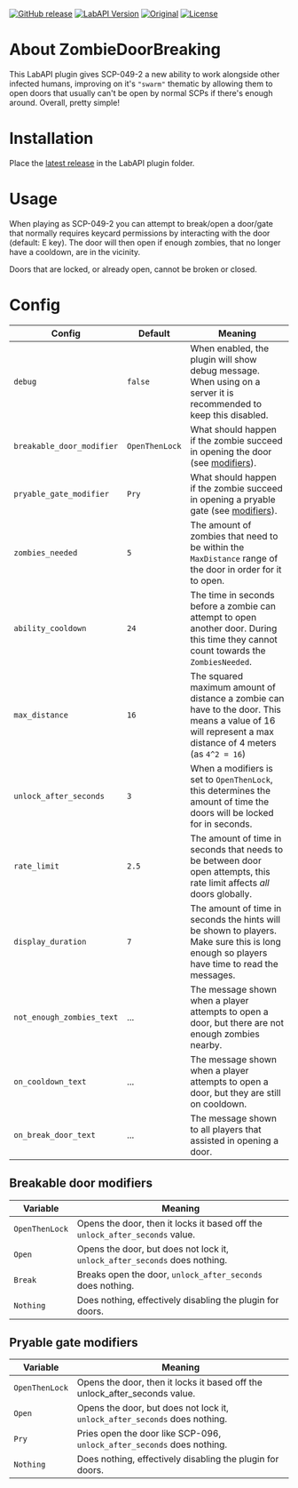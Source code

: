 [![GitHub release](https://flat.badgen.net/github/release/FrikandelbroodjeCommunity/ZombieDoorBreaking-LabAPI/)](https://github.com/FrikandelbroodjeCommunity/ZombieDoorBreaking-LabAPI/releases/latest)
[![LabAPI Version](https://flat.badgen.net/static/LabAPI%20Version/v1.1.2)](https://github.com/northwood-studios/LabAPI)
[![Original](https://flat.badgen.net/static/Original/SnivyFilms?icon=github)](https://github.com/SnivyFilms/ZombieDoorBreaking)
[![License](https://flat.badgen.net/github/license/FrikandelbroodjeCommunity/ZombieDoorBreaking-LabAPI/)](https://github.com/FrikandelbroodjeCommunity/ZombieDoorBreaking-LabAPI/blob/master/LICENSE)

# About ZombieDoorBreaking

This LabAPI plugin gives SCP-049-2 a new ability to work alongside other infected humans, improving on it's `"swarm"`
thematic by allowing them to open doors that usually can't be open by normal SCPs if there's enough around. Overall,
pretty simple!

# Installation

Place the [latest release](https://github.com/FrikandelbroodjeCommunity/ZombieDoorBreaking-LabAPI/releases/latest) in
the LabAPI plugin folder.

# Usage

When playing as SCP-049-2 you can attempt to break/open a door/gate that normally requires keycard permissions by
interacting with the door (default: E key). The door will then open if enough zombies, that no longer have a cooldown,
are in the vicinity.

Doors that are locked, or already open, cannot be broken or closed.

# Config

| Config                    | Default        | Meaning                                                                                                                                                  |
|---------------------------|----------------|----------------------------------------------------------------------------------------------------------------------------------------------------------|
| `debug`                   | `false`        | When enabled, the plugin will show debug message. When using on a server it is recommended to keep this disabled.                                        |
| `breakable_door_modifier` | `OpenThenLock` | What should happen if the zombie succeed in opening the door (see [modifiers](#Breakable-door-modifiers)).                                               |
| `pryable_gate_modifier`   | `Pry`          | What should happen if the zombie succeed in opening a pryable gate (see [modifiers](#Pryable-gate-modifiers)).                                           |
| `zombies_needed`          | `5`            | The amount of zombies that need to be within the `MaxDistance` range of the door in order for it to open.                                                |
| `ability_cooldown`        | `24`           | The time in seconds before a zombie can attempt to open another door. During this time they cannot count towards the `ZombiesNeeded`.                    |
| `max_distance`            | `16`           | The squared maximum amount of distance a zombie can have to the door. This means a value of 16 will represent a max distance of 4 meters (as `4^2 = 16`) |
| `unlock_after_seconds`    | `3`            | When a modifiers is set to `OpenThenLock`, this determines the amount of time the doors will be locked for in seconds.                                   |
| `rate_limit`              | `2.5`          | The amount of time in seconds that needs to be between door open attempts, this rate limit affects <i>all</i> doors globally.                            |
| `display_duration`        | `7`            | The amount of time in seconds the hints will be shown to players. Make sure this is long enough so players have time to read the messages.               |
| `not_enough_zombies_text` | ...            | The message shown when a player attempts to open a door, but there are not enough zombies nearby.                                                        |
| `on_cooldown_text`        | ...            | The message shown when a player attempts to open a door, but they are still on cooldown.                                                                 |
| `on_break_door_text`      | ...            | The message shown to all players that assisted in opening a door.                                                                                        |

## Breakable door modifiers

| Variable       | Meaning                                                                      |
|----------------|------------------------------------------------------------------------------|
| `OpenThenLock` | Opens the door, then it locks it based off the `unlock_after_seconds` value. |
| `Open`         | Opens the door, but does not lock it, `unlock_after_seconds` does nothing.   |
| `Break`        | Breaks open the door, `unlock_after_seconds` does nothing.                   |
| `Nothing`      | Does nothing, effectively disabling the plugin for doors.                    |

## Pryable gate modifiers

| Variable       | Meaning                                                                    |
|----------------|----------------------------------------------------------------------------|
| `OpenThenLock` | Opens the door, then it locks it based off the unlock_after_seconds value. |
| `Open`         | Opens the door, but does not lock it, `unlock_after_seconds` does nothing. |
| `Pry`          | Pries open the door like SCP-096, `unlock_after_seconds` does nothing.     |
| `Nothing`      | Does nothing, effectively disabling the plugin for doors.                  |
